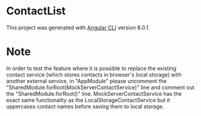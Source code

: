 # ContactList

This project was generated with [Angular CLI](https://github.com/angular/angular-cli) version 8.0.1.

# Note

In order to test the feature where it is possible to replace the existing contact service (which stores contacts in browser's local storage) with another external service, in "AppModule" please uncomment the "SharedModule.forRoot(MockServerContactService)" line and comment out the "SharedModule.forRoot()" line. MockServerContactService has the exact same functionality as the LocalStorageContactService but it uppercases contact names before saving them to local storage.
